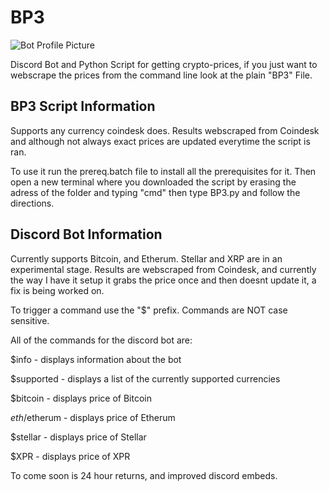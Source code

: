 # BP3

![Bot Profile Picture](https://images-ext-2.discordapp.net/external/hFZr30Jkd-GQ-MjcxGGWcPd8lbA_Raj0YGZnQbZ0Olw/%3Fsize%3D128/https/cdn.discordapp.com/avatars/790680677078532107/07e222e50bb47958248deec3f06858f4.png)

Discord Bot and Python Script for getting crypto-prices, if you just want to webscrape the prices from the command line look at the plain "BP3" File.  

## **BP3 Script Information** 
Supports any currency coindesk does. Results webscraped from Coindesk and although not always exact prices are updated everytime the script is ran. 

To use it run the prereq.batch file to install all the prerequisites for it. Then open a new terminal where you downloaded the script by erasing the adress of the folder and typing "cmd" then type BP3.py and follow the directions. 

## **Discord Bot Information** 
Currently supports Bitcoin, and Etherum. Stellar and XRP are in an experimental stage.
Results are webscraped from Coindesk, and currently the way I have it setup it grabs the price once and then doesnt update it, a fix is being worked on. 

To trigger a command use the "$" prefix. Commands are NOT case sensitive.  

All of the commands for the discord bot are:

  $info - 
    displays information about the bot 

  $supported - 
    displays a list of the currently supported currencies 

  $bitcoin - 
    displays price of Bitcoin 

  $eth/$etherum - 
    displays price of Etherum 

  $stellar - 
    displays price of Stellar

  $XPR - 
    displays price of XPR


To come soon is 24 hour returns, and improved discord embeds. 
